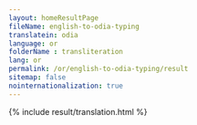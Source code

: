```yaml
--- 
layout: homeResultPage 
fileName: english-to-odia-typing
translatein: odia
language: or
folderName : transliteration
lang: or
permalink: /or/english-to-odia-typing/result
sitemap: false
nointernationalization: true
---
```

{% include result/translation.html %}

<script src="/js/result/translator.js" data-foldername="{{page.folderName}}" data-lang="{{page.lang}}"></script>